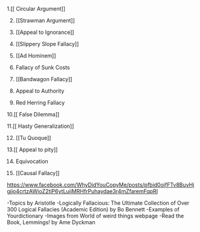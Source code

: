 1.[[ Circular Argument]]

2. [[Strawman Argument]]

3. [[Appeal to Ignorance]]

4. [[Slippery Slope Fallacy]]

5. [[Ad Hominem]]

6. Fallacy of Sunk Costs

7. [[Bandwagon Fallacy]]

8. Appeal to Authority

9. Red Herring Fallacy

10.[[ False Dilemma]]

11.[[ Hasty Generalization]]

12. [[Tu Quoque]]

13.[[ Appeal to pity]]

14. Equivocation

15. [[Causal Fallacy]]

https://www.facebook.com/WhyDidYouCopyMe/posts/pfbid0ojfFTv8BuyHjgjjo4crtzAWioZ2tiP6ytLuijMRHfrPuhaydae3r4mZfaremFqpRl

-Topics by Aristotle
-Logically Fallacious: The Ultimate Collection of Over 300 Logical Fallacies (Academic Edition) by Bo Bennett
-Examples of Yourdictionary
-Images from World of weird things webpage
-Read the Book, Lemmings! by Ame Dyckman
